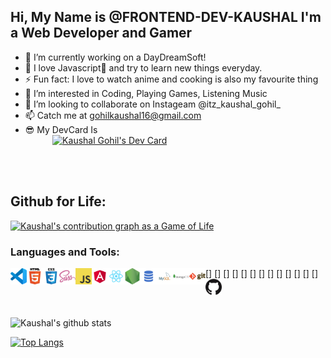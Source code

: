 ## Hi, My Name is @FRONTEND-DEV-KAUSHAL I'm a Web Developer and Gamer
- 🔭 I’m currently working on a DayDreamSoft!
- 🌱 I love Javascript🥰 and try to learn new things everyday. 
- ⚡ Fun fact: I love to watch anime and cooking is also my favourite thing 
- 👀 I’m interested in Coding, Playing Games, Listening Music 
- 💞️ I’m looking to collaborate on Instageam @itz_kaushal_gohil_
- 📫 Catch me at gohilkaushal16@gmail.com
- 😎 My DevCard Is    
&nbsp;&nbsp;&nbsp;&nbsp;&nbsp;&nbsp;&nbsp;&nbsp;&nbsp;&nbsp;&nbsp;<a href="https://app.daily.dev/kaushal"><img src="https://api.daily.dev/devcards/28f4ce5da0f44c1d9394d86b80c0ac97.png?r=0su" width="400" alt="Kaushal Gohil's Dev Card"/></a>

<br />
<br/>

## Github for Life:
[![Kaushal's contribution graph as a Game of Life](https://github4life.herokuapp.com/FRONTEND-DEV-KAUSHAL.gif)](https://github4life.herokuapp.com/FRONTEND-DEV-KAUSHAL)

### Languages and Tools:

[<img align="left" alt="Visual Studio Code" width="26px" src="https://raw.githubusercontent.com/github/explore/80688e429a7d4ef2fca1e82350fe8e3517d3494d/topics/visual-studio-code/visual-studio-code.png" />]
[<img align="left" alt="HTML5" width="26px" src="https://raw.githubusercontent.com/github/explore/80688e429a7d4ef2fca1e82350fe8e3517d3494d/topics/html/html.png" />]
[<img align="left" alt="CSS3" width="26px" src="https://raw.githubusercontent.com/github/explore/80688e429a7d4ef2fca1e82350fe8e3517d3494d/topics/css/css.png" />]
[<img align="left" alt="Sass" width="26px" src="https://raw.githubusercontent.com/github/explore/80688e429a7d4ef2fca1e82350fe8e3517d3494d/topics/sass/sass.png" />]
[<img align="left" alt="JavaScript" width="26px" src="https://raw.githubusercontent.com/github/explore/80688e429a7d4ef2fca1e82350fe8e3517d3494d/topics/javascript/javascript.png" />]
[<img align="left" alt="JavaScript" width="26px" src="https://raw.githubusercontent.com/github/explore/80688e429a7d4ef2fca1e82350fe8e3517d3494d/topics/angular/angular.png" />]
[<img align="left" alt="React" width="26px" src="https://raw.githubusercontent.com/github/explore/80688e429a7d4ef2fca1e82350fe8e3517d3494d/topics/react/react.png" />]
[<img align="left" alt="Node.js" width="26px" src="https://raw.githubusercontent.com/github/explore/80688e429a7d4ef2fca1e82350fe8e3517d3494d/topics/nodejs/nodejs.png" />]
[<img align="left" alt="SQL" width="26px" src="https://raw.githubusercontent.com/github/explore/80688e429a7d4ef2fca1e82350fe8e3517d3494d/topics/sql/sql.png" />]
[<img align="left" alt="MySQL" width="26px" src="https://raw.githubusercontent.com/github/explore/80688e429a7d4ef2fca1e82350fe8e3517d3494d/topics/mysql/mysql.png" />]
[<img align="left" alt="MongoDB" width="26px" src="https://raw.githubusercontent.com/github/explore/80688e429a7d4ef2fca1e82350fe8e3517d3494d/topics/mongodb/mongodb.png" />]
[<img align="left" alt="Git" width="26px" src="https://raw.githubusercontent.com/github/explore/80688e429a7d4ef2fca1e82350fe8e3517d3494d/topics/git/git.png" />]
[<img align="left" alt="GitHub" width="26px" src="https://raw.githubusercontent.com/github/explore/78df643247d429f6cc873026c0622819ad797942/topics/github/github.png" />]

<br />
<br />


![Kaushal's github stats](https://github-readme-stats.vercel.app/api?username=FRONTEND-DEV-KAUSHAL&show_icons=true&theme=dracula)

[![Top Langs](https://github-readme-stats.vercel.app/api/top-langs/?username=FRONTEND-DEV-KAUSHAL&layout=compact)](https://github.com/FRONTEND-DEV-KAUSHAL/github-readme-stats)
<br />
<!---
FRONTEND-DEV-KAUSHAL/FRONTEND-DEV-KAUSHAL is a ✨ special ✨ repository because its `README.md` (this file) appears on your GitHub profile.
You can click the Preview link to take a look at your changes.
--->
